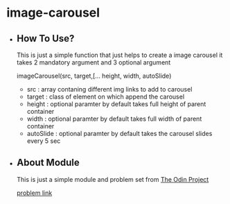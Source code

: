 # image-carousel

* ## How To Use?
    This is just a simple function that just helps to create a image carousel it takes 2 mandatory argument and 3 optional argument

    imageCarousel(src, target,[... height, width, autoSlide) 

    * src : array contaning different img links to add to carousel
    * target : class of element on which append the carousel
    * height : optional paramter by default takes full height of parent container
    * width : optional paramter by default takes full width of parent container
    * autoSlide : optional paramter by default takes the carousel slides every 5 sec


* ## About Module
    This is just a simple module and problem set from [The Odin Project](theodinproject.com)

    [problem link](https://www.theodinproject.com/lessons/node-path-javascript-dynamic-user-interface-interactions)


